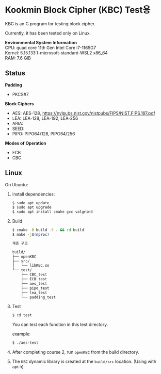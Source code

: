 # Kookmin Block Cipher (KBC) Test용
KBC is an C program for testing block cipher.

Currently, it has been tested only on Linux.  

**Environmental System Information**\
CPU: quad core 11th Gen Intel Core i7-1165G7\
Kernel: 5.15.133.1-microsoft-standard-WSL2 x86_64\
RAM: 7.6 GiB
## Status

**Padding**
- PKCS#7

**Block Ciphers**
- AES: AES-128, https://nvlpubs.nist.gov/nistpubs/FIPS/NIST.FIPS.197.pdf
- LEA: LEA-128, LEA-192, LEA-256
- ARIA:
- SEED:
- PIPO: PIPO64/128, PIPO64/256

**Modes of Operation**
- ECB
- CBC

## Linux

On Ubuntu:

1. Install dependencies:
    
    ```bash
    $ sudo apt update
    $ sudo apt upgrade
    $ sudo apt install cmake gcc valgrind
    ```

2. Build
    ```bash
    $ cmake -B build -S . && cd build
    $ make -j$(nproc)
    ```
    ```bash
    계층 구조
    
    build/
    ├── openKBC
    ├── src/
    │   └── libKBC.so
    └── test/
        ├── CBC_test
        ├── ECB_test
        ├── aes_test
        ├── pipo_test
        ├── lea_test
        └── padding_test
    ```

3. Test
    ```bash
    $ cd test
    ```
    You can test each function in this test directory.  

    example:
    ```bash
    $ ./aes-test
    ```

4. After completing course 2, run `openKBC` from the build directory.

5. The `KBC` dynamic library is created at the `build/src` location. (Using with api.h)


